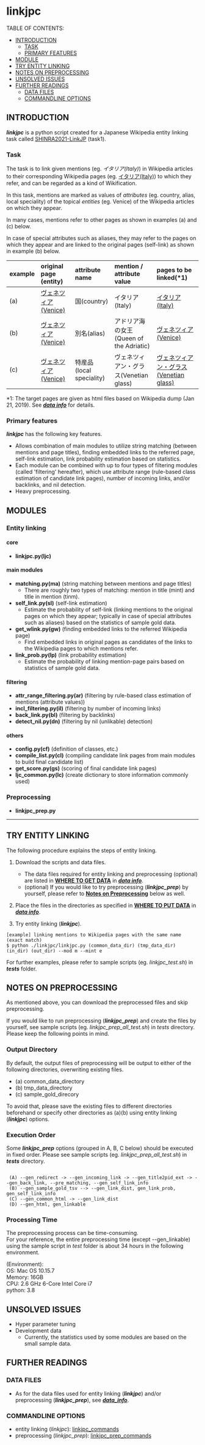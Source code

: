 # linkjpc

TABLE OF CONTENTS:
- [INTRODUCTION](#introduction)
  - [TASK](#task)
  - [PRIMARY FEATURES](#primary-features) 
- [MODULE](#modules)
- [TRY ENTITY LINKING](#try-entity-linking)
- [NOTES ON PREPROCESSING](#notes-on-preprocessing)
- [UNSOLVED ISSUES](#unsolved-issues)
- [FURTHER READINGS](#further-readings)
  - [DATA FILES](#data-files)
  - [COMMANDLINE OPTIONS](#commandline-options)

## INTRODUCTION

**_linkjpc_** is a python script created for a Japanese Wikipedia entity linking task called [SHINRA2021-LinkJP](http://shinra-project.info/shinra2021linkjp/) (task1).

### Task

The task is to link given mentions (eg. _イタリア(Italy)_) in Wikipedia articles to their corresponding Wikipedia pages (eg. [イタリア(Italy)](https://ja.wikipedia.org/wiki/%E3%82%A4%E3%82%BF%E3%83%AA%E3%82%A2)) to which they refer, and can be regarded as a kind of Wikification. 

In this task, mentions are marked as values of _attributes_ (eg. country, alias, local speciality) of the topical _entities_ (eg. Venice) of the Wikipedia articles on which they appear. 

In many cases, mentions refer to other pages as shown in examples (a) and (c) below.

In case of special attributes such as aliases, they may refer to the pages on which they appear and are linked to the original pages (self-link) as shown in example (b) below.

example |original page (entity) | attribute name|mention / attribute value | pages to be linked(*1)
:----------------|:------|:---------------|:---------|:----
(a) |[ヴェネツィア(Venice)](https://ja.wikipedia.org/wiki/?curid=30053) | 国(country) | イタリア(Italy) |[イタリア(Italy)](https://ja.wikipedia.org/wiki/%E3%82%A4%E3%82%BF%E3%83%AA%E3%82%A2) 
(b) |[ヴェネツィア(Venice)](https://ja.wikipedia.org/wiki/%E3%83%B4%E3%82%A7%E3%83%8D%E3%83%84%E3%82%A3%E3%82%A2) | 別名(alias) | アドリア海の女王(Queen of the Adriatic) |[ヴェネツィア(Venice)](https://ja.wikipedia.org/wiki/%E3%83%B4%E3%82%A7%E3%83%8D%E3%83%84%E3%82%A3%E3%82%A2)
(c) |[ヴェネツィア(Venice)](https://ja.wikipedia.org/wiki/%E3%83%B4%E3%82%A7%E3%83%8D%E3%83%84%E3%82%A3%E3%82%A2) | 特産品(local speciality) | ヴェネツィアン・グラス(Venetian glass) |[ヴェネツィアン・グラス(Venetian glass)](https://ja.wikipedia.org/wiki/%E3%83%B4%E3%82%A7%E3%83%8D%E3%83%84%E3%82%A3%E3%82%A2%E3%83%B3%E3%83%BB%E3%82%B0%E3%83%A9%E3%82%B9)

*1: The target pages are given as html files based on Wikipedia dump (Jan 21, 2019). See **_[data info](https://github.com/nomotom/linkjpc/blob/master/docs/data_info.md)_**  for details.

### Primary features 

**_linkjpc_** has the following key features. 

- Allows combination of main modules to utilize string matching (between mentions and page titles), finding embedded links to the referred page, self-link estimation, link probability estimation based on statistics.
- Each module can be combined with up to four types of filtering modules (called 'filtering' hereafter), which use attribute range (rule-based class estimation of candidate link pages), number of incoming links,
and/or backlinks, and nil detection.
- Heavy preprocessing.

## MODULES
### Entity linking
#### core
- **linkjpc.py(ljc)**
#### main modules
- **matching.py(ma)** (string matching between mentions and page titles)
   - There are roughly two types of matching: mention in title (mint) and title in mention (tinm). 
- **self_link.py(sl)** (self-link estimation)
   - Estimate the probability of self-link (linking mentions to the original pages on which they appear; typically in case of special attributes such as aliases) based on the statistics of sample gold data.
- **get_wlink.py(gw)** (finding embedded links to the referred Wikipedia page)
   - Find embedded links in original pages as candidates of the links to the Wikipedia pages to which mentions refer.
- **link_prob.py(lp)** (link probability estimation)
   - Estimate the probability of linking mention-page pairs based on statistics of sample gold data.

#### filtering 
- **attr_range_filtering.py(ar)** (filtering by rule-based class estimation of mentions (attribute values))
- **incl_filtering.py(il)** (filtering by number of incoming links)
- **back_link.py(bl)** (filtering by backlinks)
- **detect_nil.py(dn)** (filtering by nil (unlikable) detection)

#### others
- **config.py(cf)** (definition of classes, etc.)
- **compile_list.py(cl)** (compiling candidate link pages from main modules to build final candidate list)
- **get_score.py(gs)** (scoring of final candidate link pages)
- **ljc_common.py(lc)** (create dictionary to store information commonly used)

### Preprocessing
- **linkjpc_prep.py**

-----------------

## TRY ENTITY LINKING

The following procedure explains the steps of entity linking. 

1) Download the scripts and data files. 
   - The data files required for entity linking and preprocessing (optional) are listed in **[WHERE TO GET DATA](https://github.com/nomotom/linkjpc/blob/master/docs/data_info.md#where-to-get-data)** in **_[data info](https://github.com/nomotom/linkjpc/blob/master/docs/data_info.md#data-description)_**.  
   - (optional) If you would like to try preprocessing (**_linkjpc_prep_**) by yourself, please refer to **[Notes on Preprocessing](#notes-on-preprocessing)** below as well.

2) Place the files in the directories as specified in **[WHERE TO PUT DATA](https://github.com/nomotom/linkjpc/blob/master/docs/data_info.md#where-to-put-data)** in **_[data info](https://github.com/nomotom/linkjpc/blob/master/docs/data_info.md)_**.  

3) Try entity linking (**_linkjpc_**). 

```
[example] linking mentions to Wikipedia pages with the same name (exact match)
$ python ./linkjpc/linkjpc.py (common_data_dir) (tmp_data_dir) (in_dir) (out_dir) --mod m --mint e

```
  For further examples, please refer to sample scripts (eg. _linkjpc_test.sh_) in  **_tests_** folder.

## NOTES ON PREPROCESSING

As mentioned above, you can download the preprocessed files and skip preprocessing.

If you would like to run preprocessing (**_linkjpc_prep_**) and create the files by yourself, see sample scripts (eg. _linkjpc_prep_all_test.sh_) in _tests_ directory.
Please keep the following points in mind.  

### Output Directory

By default, the output files of preprocessing will be output to either of the following directories, overwriting existing files.
- (a) common_data_directory
- (b) tmp_data_directory
- (c) sample_gold_direcory

To avoid that, please save the existing files to different directories beforehand or specify other directories as (a)(b) using entity linking (**_linkjpc_**) options.

### Execution Order

Some _**linkjpc_prep**_ options (grouped in A, B, C below) should be executed in fixed order. Please see sample 
scripts (eg. _linkjpc_prep_all_test.sh_) in **_tests_** directory.
```

 (A) --gen_redirect -> --gen_incoming_link -> --gen_title2pid_ext -> --gen_back_link, --pre_matching, --gen_self_link_info 
 (B) --gen_sample_gold_tsv --> --gen_link_dist, gen_link_prob, gen_self_link_info
 (C) --gen_common_html -> --gen_link_dist
 (D) --gen_html, gen_linkable
```
### Processing Time

The preprocessing process can be time-consuming.  
For your reference, the entire preprocessing time (except --gen_linkable) using the sample script in _test_ folder is about 34 hours in the following environment.

(Environment):  
OS: Mac OS 10.15.7  
Memory: 16GB  
CPU: 2.6 GHz 6-Core Intel Core i7  
python: 3.8 

## UNSOLVED ISSUES

- Hyper parameter tuning
- Development data
  - Currently, the statistics used by some modules are based on the small sample data.

## FURTHER READINGS
### DATA FILES
  - As for the data files used for entity linking (**_linkjpc_**) and/or preprocessing (**_linkjpc_prep_**), see _**[data_info](https://github.com/nomotom/linkjpc/blob/master/docs/data_info.md#data-description)**_.

### COMMANDLINE OPTIONS
  - entity linking (_linkjpc_):  [linkjpc_commands](https://github.com/nomotom/linkjpc/blob/master/docs/linkjpc_commands)
  - preprocessing (_linkjpc_prep_):  [linkjpc_prep_commands](https://github.com/nomotom/linkjpc/blob/master/docs/linkjpc_prep_commands)
 